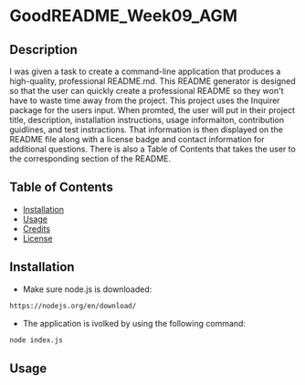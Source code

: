 # GoodREADME_Week09_AGM
## Description
I was given a task to create a command-line application that produces a high-quality, professional README.md. This README generator is designed so that the user can quickly create a professional README so they won't have to waste time away from the project. This project uses the Inquirer package for the users input. When promted, the user will put in their project title, description, installation instructions, usage informaiton, contribution guidlines, and test instractions. That information is then displayed on the README file along with a license badge and contact information for additional questions. There is also a Table of Contents that takes the user to the corresponding section of the README.
## Table of Contents
- [Installation](#installation)
- [Usage](#usage)
- [Credits](#credits)
- [License](#license)
## Installation
- Make sure node.js is downloaded:
```bash
https://nodejs.org/en/download/
```
- The application is ivolked by using the following command:
```bash
node index.js
```

## Usage
